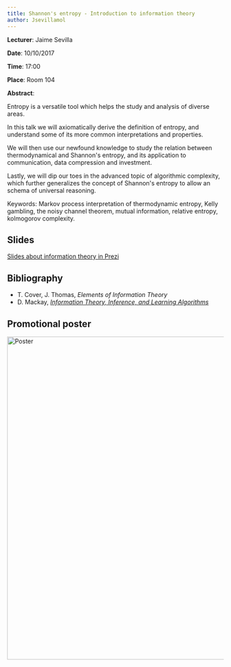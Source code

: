 ```yaml
---
title: Shannon's entropy - Introduction to information theory
author: Jsevillamol
---
```

**Lecturer**: Jaime Sevilla

**Date**: 10/10/2017

**Time**: 17:00

**Place**: Room 104

**Abstract**:

Entropy is a versatile tool which helps the study and analysis of diverse areas.

In this talk we will axiomatically derive the definition of entropy, and understand some of its more common interpretations and properties.

We will then use our newfound knowledge to study the relation between thermodynamical and Shannon's entropy, and its application to communication, data compression and investment.

Lastly, we will dip our toes in the advanced topic of algorithmic complexity, which further generalizes the concept of Shannon's entropy to allow an schema of universal reasoning.

Keywords: Markov process interpretation of thermodynamic entropy, Kelly gambling, the noisy channel theorem, mutual information, relative entropy, kolmogorov complexity.

## Slides
[Slides about information theory in Prezi](https://prezi.com/p/z2bu2nonjg3y/)

## Bibliography

* T. Cover, J. Thomas, *Elements of Information Theory*
* D. Mackay, [*Information Theory, Inference, and Learning Algorithms*](http://www.inference.org.uk/itprnn/book.pdf)


## Promotional poster
 <img src="https://document-export.canva.com/DACiEMYbOn4/29/preview/0001-375821527.png" alt="Poster" style="width: 750px;"/>
